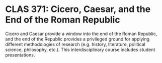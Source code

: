 # CLAS 371: Cicero, Caesar, and the End of the Roman Republic

Cicero and Caesar provide a window into the end of the Roman Republic, and the end of the Republic provides a privileged ground for applying different methodologies of research (e.g. history, literature, political science, philosophy, etc.). This interdisciplinary course includes student presentations.